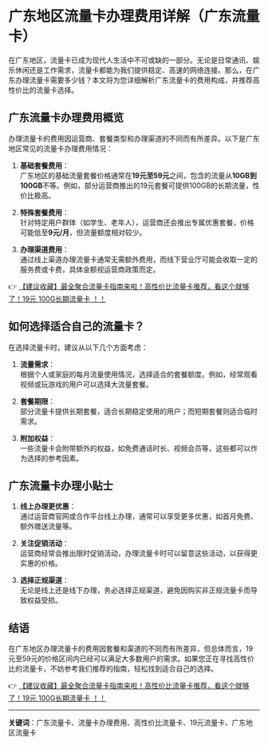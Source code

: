 # 广东地区流量卡办理费用详解（广东流量卡）

在广东地区，流量卡已成为现代人生活中不可或缺的一部分。无论是日常通讯、娱乐休闲还是工作需求，流量卡都能为我们提供稳定、高速的网络连接。那么，在广东办理流量卡需要多少钱？本文将为您详细解析广东流量卡的费用构成，并推荐高性价比的流量卡选择。

## 广东流量卡办理费用概览

办理流量卡的费用因运营商、套餐类型和办理渠道的不同而有所差异。以下是广东地区常见的流量卡办理费用情况：

1. **基础套餐费用**：  
   广东地区的基础流量套餐价格通常在**19元至59元**之间，包含的流量从**10GB到100GB**不等。例如，部分运营商推出的19元套餐可提供100GB的长期流量，性价比极高。

2. **特殊套餐费用**：  
   针对特定用户群体（如学生、老年人），运营商还会推出专属优惠套餐，价格可能低至**9元/月**，但流量额度相对较少。

3. **办理渠道费用**：  
   通过线上渠道办理流量卡通常无需额外费用，而线下营业厅可能会收取一定的服务费或卡费，具体金额视运营商政策而定。

👉 [【建议收藏】最全聚合流量卡指南来啦！高性价比流量卡推荐，看这个就够了！19元 100G长期流量卡 ！！](https://bit.ly/Liuliangka)

## 如何选择适合自己的流量卡？

在选择流量卡时，建议从以下几个方面考虑：

1. **流量需求**：  
   根据个人或家庭的每月流量使用情况，选择适合的套餐额度。例如，经常观看视频或玩游戏的用户可以选择大流量套餐。

2. **套餐期限**：  
   部分流量卡提供长期套餐，适合长期稳定使用的用户；而短期套餐则适合临时需求。

3. **附加权益**：  
   一些流量卡会附带额外的权益，如免费通话时长、视频会员等，这些都可以作为选择的参考因素。

## 广东流量卡办理小贴士

1. **线上办理更优惠**：  
   通过运营商官网或合作平台线上办理，通常可以享受更多优惠，如首月免费、额外赠送流量等。

2. **关注促销活动**：  
   运营商经常会推出限时促销活动，办理流量卡时可以留意这些活动，以获得更实惠的价格。

3. **选择正规渠道**：  
   无论是线上还是线下办理，务必选择正规渠道，避免因购买非正规流量卡而导致权益受损。

## 结语

在广东地区办理流量卡的费用因套餐和渠道的不同而有所差异，但总体而言，19元至59元的价格区间内已经可以满足大多数用户的需求。如果您正在寻找高性价比的流量卡，不妨参考我们推荐的指南，轻松找到适合自己的选择。

👉 [【建议收藏】最全聚合流量卡指南来啦！高性价比流量卡推荐，看这个就够了！19元 100G长期流量卡 ！！](https://bit.ly/Liuliangka)

---

**关键词**：广东流量卡、流量卡办理费用、高性价比流量卡、19元流量卡、广东地区流量卡